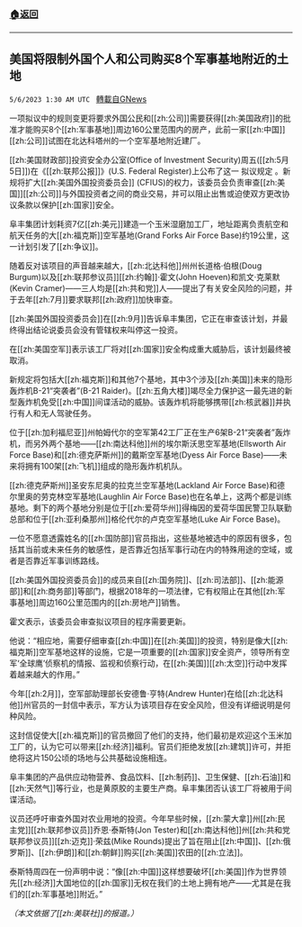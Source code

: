 ###  [:house:返回](README.md)
---


## 美国将限制外国个人和公司购买8个军事基地附近的土地
`5/6/2023 1:30 AM UTC ` [轉載自GNews](https://gnews.org/articles/1279113)


一项拟议中的规则变更将要求外国公民和[[zh:公司]]需要获得[[zh:美国政府]]的批准才能购买8个[[zh:军事基地]]周边160公里范围内的房产，此前一家[[zh:中国]][[zh:公司]]试图在北达科塔州的一个空军基地附近建厂。

[[zh:美国财政部]]投资安全办公室(Office of Investment Security)周五([[zh:5月5日]])在《[[zh:联邦公报]]》(U.S. Federal Register)上公布了这一 拟议规定 。新规将扩大[[zh:美国外国投资委员会]] (CFIUS)的权力，该委员会负责审查[[zh:美国]][[zh:公司]]与外国投资者之间的商业交易，并可以阻止出售或迫使双方更改协议条款以保护[[zh:国家]]安全。

阜丰集团计划耗资7亿[[zh:美元]]建造一个玉米湿磨加工厂，地址距离负责航空和航天任务的大[[zh:福克斯]]空军基地(Grand Forks Air Force Base)约19公里，这一计划引发了[[zh:争议]]。

随着反对该项目的声音越来越大，[[zh:北达科他]]州州长道格·伯根(Doug Burgum)以及[[zh:联邦参议员]][[zh:约翰]]·霍文(John Hoeven)和凯文·克莱默(Kevin Cramer)——三人均是[[zh:共和党]]人——提出了有关安全风险的问题，并于去年[[zh:7月]]要求联邦[[zh:政府]]加快审查。

[[zh:美国外国投资委员会]]在[[zh:9月]]告诉阜丰集团，它正在审查该计划，并最终得出结论说委员会没有管辖权来叫停这一投资。

在[[zh:美国空军]]表示该工厂将对[[zh:国家]]安全构成重大威胁后，该计划最终被取消。

新规定将包括大[[zh:福克斯]]和其他7个基地，其中3个涉及[[zh:美国]]未来的隐形轰炸机B-21“突袭者”(B-21 Raider)。[[zh:五角大楼]]竭尽全力保护这一最先进的新型轰炸机免受[[zh:中国]]间谍活动的威胁。该轰炸机将能够携带[[zh:核武器]]并执行有人和无人驾驶任务。

位于[[zh:加利福尼亚]]州帕姆代尔的空军第42工厂正在生产6架B-21“突袭者”轰炸机，而另外两个基地——[[zh:南达科他]]州的埃尔斯沃思空军基地(Ellsworth Air Force Base)和[[zh:德克萨斯州]]的戴斯空军基地(Dyess Air Force Base)——未来将拥有100架[[zh:飞机]]组成的隐形轰炸机机队。

[[zh:德克萨斯州]]圣安东尼奥的拉克兰空军基地(Lackland Air Force Base)和德尔里奥的劳克林空军基地(Laughlin Air Force Base)也在名单上，这两个都是训练基地。剩下的两个基地分别是位于[[zh:爱荷华州]]得梅因的爱荷华国民警卫队联勤总部和位于[[zh:亚利桑那州]]格伦代尔的卢克空军基地(Luke Air Force Base)。

一位不愿意透露姓名的[[zh:国防部]]官员指出，这些基地被选中的原因有很多，包括其当前或未来任务的敏感性，是否靠近包括军事行动在内的特殊用途的空域，或者是否靠近军事训练路线。

[[zh:美国外国投资委员会]]的成员来自[[zh:国务院]]、[[zh:司法部]]、[[zh:能源部]]和[[zh:商务部]]等部门，根据2018年的一项法律，它有权阻止在其他[[zh:军事基地]]周边160公里范围内的[[zh:房地产]]销售。

霍文表示，该委员会审查拟议项目的程序需要更新。

他说：“相应地，需要仔细审查[[zh:中国]]在[[zh:美国]]的投资，特别是像大[[zh:福克斯]]空军基地这样的设施，它是一项重要的[[zh:国家]]安全资产，领导所有空军‘全球鹰’侦察机的情报、监视和侦察行动，在[[zh:美国]][[zh:太空]]行动中发挥着越来越大的作用。”

今年[[zh:2月]]，空军部助理部长安德鲁·亨特(Andrew Hunter)在给[[zh:北达科他]]州官员的一封信中表示，军方认为该项目存在安全风险，但没有详细说明是何种风险。

这封信促使大[[zh:福克斯]]的官员撤回了他们的支持，他们最初是欢迎这个玉米加工厂的，认为它可以带来[[zh:经济]]福利。官员们拒绝发放[[zh:建筑]]许可，并拒绝将这片150公顷的场地与公共基础设施相连。

阜丰集团的产品供应动物营养、食品饮料、[[zh:制药]]、卫生保健、[[zh:石油]]和[[zh:天然气]]等行业，也是黄原胶的主要生产商。阜丰集团否认该工厂将被用于间谍活动。

议员还呼吁审查外国对农业用地的投资。今年早些时候，[[zh:蒙大拿]]州[[zh:民主党]][[zh:联邦参议员]]乔恩·泰斯特(Jon Tester)和[[zh:南达科他]]州[[zh:共和党联邦参议员]][[zh:迈克]]·荣兹(Mike Rounds)提出了旨在阻止[[zh:中国]]、[[zh:俄罗斯]]、[[zh:伊朗]]和[[zh:朝鲜]]购买[[zh:美国]]农田的[[zh:立法]]。

泰斯特周四在一份声明中说：“像[[zh:中国]]这样想要破坏[[zh:美国]]作为世界领先[[zh:经济]]大国地位的[[zh:国家]]无权在我们的土地上拥有地产——尤其是在我们的[[zh:军事基地]]附近。”

*（本文依据了[[zh:美联社]]的报道。）*

